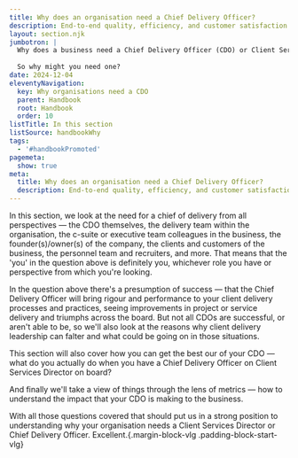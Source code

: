 ```yaml
---
title: Why does an organisation need a Chief Delivery Officer?
description: End-to-end quality, efficiency, and customer satisfaction from the heart of the business outwards
layout: section.njk
jumbotron: |
  Why does a business need a Chief Delivery Officer (CDO) or Client Services Director (CSD)? They'll add costs and disrupt the organisation, and the business got along fine without one, right?
  
  So why might you need one?
date: 2024-12-04
eleventyNavigation:
  key: Why organisations need a CDO
  parent: Handbook
  root: Handbook
  order: 10
listTitle: In this section
listSource: handbookWhy
tags:
  - '#handbookPromoted'
pagemeta:
  show: true
meta:
  title: Why does an organisation need a Chief Delivery Officer?
  description: End-to-end quality, efficiency, and customer satisfaction from the heart of the business outwards
---
```


In this section, we look at the need for a chief of delivery from all perspectives — the CDO themselves, the delivery team within the organisation, the c-suite or executive team colleagues in the business, the founder(s)/owner(s) of the company, the clients and customers of the business, the personnel team and recruiters, and more. That means that the 'you' in the question above is definitely you, whichever role you have or perspective from which you're looking.

In the question above there's a presumption of success — that the Chief Delivery Officer will bring rigour and performance to your client delivery processes and practices, seeing improvements in project or service delivery and triumphs across the board. But not all CDOs are successful, or aren't able to be, so we'll also look at the reasons why client delivery leadership can falter and what could be going on in those situations.

This section will also cover how you can get the best our of your CDO — what do you actually do when you have a Chief Delivery Officer on Client Services Director on board?

And finally we'll take a view of things through the lens of metrics — how to understand the impact that your CDO is making to the business.

With all those questions covered that should put us in a strong position to understanding why your organisation needs a Client Services Director or Chief Delivery Officer. Excellent.{.margin-block-vlg .padding-block-start-vlg}
